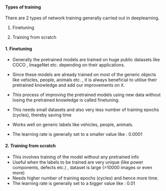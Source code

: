 

#### Types of training 

There are 2 types of network training generally carried out in deeplearning. 

1. Finetuning 

2. Training from scratch 


#### 1. Finetuning 

- Generally the pretrained models are trained on huge public datasets like COCO , ImageNet etc. depending on their applications. 

- Since these models are already trained on most of the generic objects like vehicles, people, animals etc. , it is always beneficial to utilise their pretrained knowledge and add our improvements on it.
- This process of improving the pretrained models using new data without losing the pretrained knowledge is called finetuning. 
- This needs small datasets and also very less number of training epochs (cycles), thereby saving time
- Works well on generic labels like vehicles, people, animals.
- The learning rate is generally set to a smaller value like :  0.0001



#### 2. Training from scratch 

- This involves training of the model without any pretrained info 
- Useful when the labels to be trained are very unique (like power components, defects etc.) , dataset is large (>10000 images or even more)
- Needs higher number of training epochs (cycles) and hence more time. 
- The learning rate is generally set to a bigger value like :  0.01 


